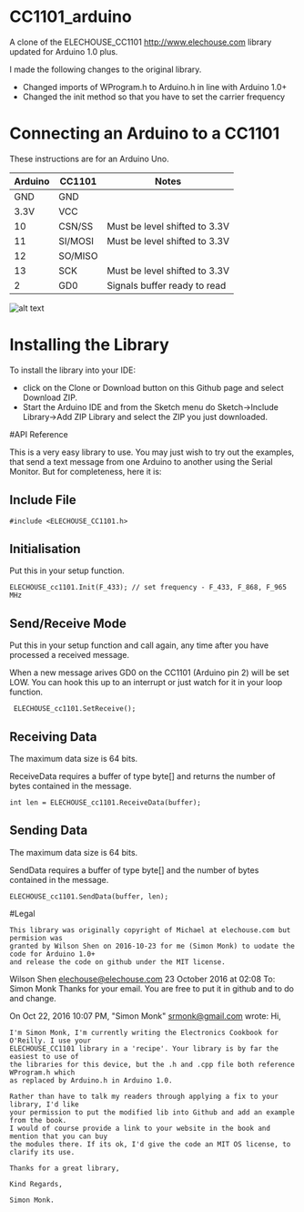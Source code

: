 # CC1101_arduino
A clone of the ELECHOUSE_CC1101 http://www.elechouse.com library updated for Arduino 1.0 plus.

I made the following changes to the original library.
* Changed imports of WProgram.h to Arduino.h in line with Arduino 1.0+
* Changed the init method so that you have to set the carrier frequency


# Connecting an Arduino to a CC1101
These instructions are for an Arduino Uno.

|Arduino|CC1101|Notes|
|-------|------|-----|
|GND    |GND| |
|3.3V|VCC||
|10|CSN/SS|Must be level shifted to 3.3V|
|11|SI/MOSI|Must be level shifted to 3.3V|
|12|SO/MISO||
|13|SCK|Must be level shifted to 3.3V|
|2|GD0|Signals buffer ready to read|


![alt text](F19_10.png_ "Connections")


# Installing the Library

To install the library into your IDE:
* click on the Clone or Download button on this Github page and select Download ZIP.
* Start the Arduino IDE and from the Sketch menu do Sketch->Include Library->Add ZIP Library and select the ZIP you just downloaded.


#API Reference

This is a very easy library to use. You may just wish to try out the examples, that send a text message from one Arduino to another using the Serial Monitor. But for completeness, here it is:


## Include File

```
#include <ELECHOUSE_CC1101.h>
```


## Initialisation

Put this in your setup function.

```
ELECHOUSE_cc1101.Init(F_433); // set frequency - F_433, F_868, F_965 MHz
```


## Send/Receive Mode

Put this in your setup function and call again, any time after you have processed a received message.

When a new message arives GD0 on the CC1101 (Arduino pin 2) will be set LOW. You can hook this up to an interrupt or just watch for it in your loop function.


```
 ELECHOUSE_cc1101.SetReceive();
```


## Receiving Data

The maximum data size is 64 bits.

ReceiveData requires a buffer of type byte[] and returns the number of bytes contained in the message.

```
int len = ELECHOUSE_cc1101.ReceiveData(buffer);
```



## Sending Data

The maximum data size is 64 bits.

SendData requires a buffer of type byte[] and the number of bytes contained in the message.

```
ELECHOUSE_cc1101.SendData(buffer, len);
```



#Legal

	This library was originally copyright of Michael at elechouse.com but permision was
    granted by Wilson Shen on 2016-10-23 for me (Simon Monk) to uodate the code for Arduino 1.0+
    and release the code on github under the MIT license.


Wilson Shen <elechouse@elechouse.com>	23 October 2016 at 02:08
To: Simon Monk 
Thanks for your email.
You are free to put it in github and to do and change.

On Oct 22, 2016 10:07 PM, "Simon Monk" <srmonk@gmail.com> wrote:
	Hi,

	I'm Simon Monk, I'm currently writing the Electronics Cookbook for O'Reilly. I use your 
	ELECHOUSE_CC1101 library in a 'recipe'. Your library is by far the easiest to use of 
	the libraries for this device, but the .h and .cpp file both reference WProgram.h which 
	as replaced by Arduino.h in Arduino 1.0.

	Rather than have to talk my readers through applying a fix to your library, I'd like 
	your permission to put the modified lib into Github and add an example from the book. 
	I would of course provide a link to your website in the book and mention that you can buy 
	the modules there. If its ok, I'd give the code an MIT OS license, to clarify its use.

	Thanks for a great library,

	Kind Regards,

	Simon Monk.